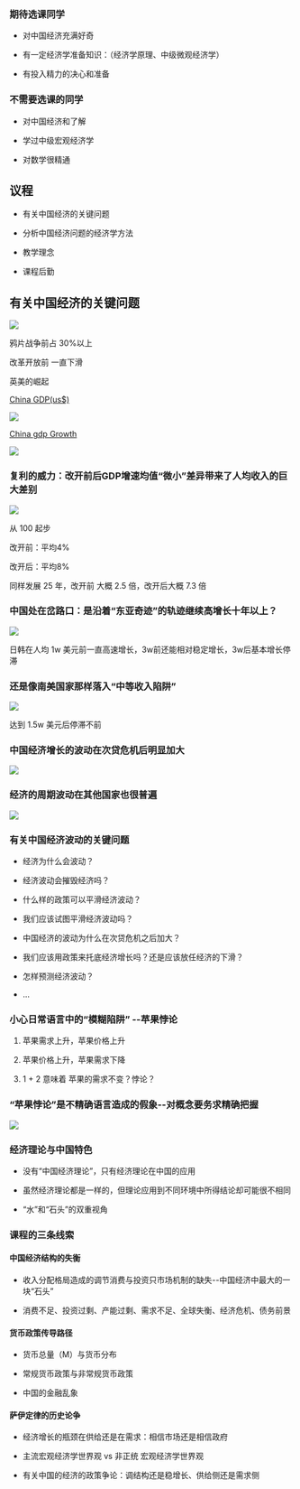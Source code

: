### 期待选课同学

- 对中国经济充满好奇
    
- 有一定经济学准备知识：（经济学原理、中级微观经济学）
    
- 有投入精力的决心和准备
    

### 不需要选课的同学

- 对中国经济和了解
    
- 学过中级宏观经济学
    
- 对数学很精通
    

## 议程

- 有关中国经济的关键问题
    
- 分析中国经济问题的经济学方法
    
- 教学理念
    
- 课程后勤
    

## 有关中国经济的关键问题

![](https://ob43yiucm4.feishu.cn/space/api/box/stream/download/asynccode/?code=YTcxMThjYWVkZGY3YjczYzZkOWZjYWJmMmQwOWJkYWNfUkd3Uk13enhhSkRSc0E3alo4R0hCQ0ZCWmFBbldUSHJfVG9rZW46RmZEemJjY1I3b2FmeWN4bHFkbWN5UDBPbkZlXzE3NDMwNzEzMDE6MTc0MzA3NDkwMV9WNA)

鸦片战争前占 30%以上

改革开放前 一直下滑

英美的崛起

[China GDP(us$)](https://data.worldbank.org/indicator/NY.GDP.MKTP.CD?locations=CN)

![](https://ob43yiucm4.feishu.cn/space/api/box/stream/download/asynccode/?code=YTRhZjA4ZTIwNjNhYzgyZDY1MGU3MjM1N2I3MzliNmFfVktEaWdlRjM0SzBPRjNSOG9QUDNJVlNQY2J4SWlSVTVfVG9rZW46QXBUdmJuV2d0b0djOU14V0dEZWMxdkl2bjFmXzE3NDMwNzEzMDE6MTc0MzA3NDkwMV9WNA)

[China gdp Growth](https://data.worldbank.org/indicator/NY.GDP.MKTP.KD.ZG?end=2023&locations=CN&start=1961&view=chart)

![](https://ob43yiucm4.feishu.cn/space/api/box/stream/download/asynccode/?code=OWM2MDM2MjA1ZjNlMzMxZjhlMDEwNmNlODI4YTg3NjRfRHYzalBGdFVBVUVtN045YXJXZFl5T2lKVVRxanRNd3BfVG9rZW46WEV6Y2JyR1pYb3U4Q0N4NXNoUmM2ajd1bk1mXzE3NDMwNzEzMDE6MTc0MzA3NDkwMV9WNA)

### 复利的威力：改开前后GDP增速均值“微小”差异带来了人均收入的巨大差别

![](https://ob43yiucm4.feishu.cn/space/api/box/stream/download/asynccode/?code=ODRjMmYwZGU1Y2ZlNDY0ZmNmOGJiMWY1YTI4NjIyYzdfSG1FZTFQMlRlQW1TckVvdkVCeUhnNk9vemJSOWxCU1pfVG9rZW46UXA2UmJSYnBjb1kwbVV4b0paZ2NiZWhvbnlvXzE3NDMwNzEzMDE6MTc0MzA3NDkwMV9WNA)

从 100 起步

改开前：平均4%

改开后：平均8%

同样发展 25 年，改开前 大概 2.5 倍，改开后大概 7.3 倍

### 中国处在岔路口：是沿着“东亚奇迹”的轨迹继续高增长十年以上？

![](https://ob43yiucm4.feishu.cn/space/api/box/stream/download/asynccode/?code=MGJhZjE3MDQ3MWY3ZGYzMDM2N2IxNDM2MjJkMzBiYmZfSDUxNGJrdVVLRWJBRU0wa0pOOENBeGVzTUZROU5jTEVfVG9rZW46UjRrZGJZa1Bhb1RvWnp4ZGFrUGNzcFZ6bmhnXzE3NDMwNzEzMDE6MTc0MzA3NDkwMV9WNA)

日韩在人均 1w 美元前一直高速增长，3w前还能相对稳定增长，3w后基本增长停滞

### 还是像南美国家那样落入“中等收入陷阱”

![](https://ob43yiucm4.feishu.cn/space/api/box/stream/download/asynccode/?code=NzQwOWRmOGI0NzgwMzQyZGIyYWVkN2EyZTcxN2M1M2VfSzdHUXdud1lvZ0VwNWpIRUN0aHdyUzdtNDAyMG1mMm9fVG9rZW46SFlEWGJmUWFIb2N6b2t4ZUdyVGNQd05ablZkXzE3NDMwNzEzMDE6MTc0MzA3NDkwMV9WNA)

达到 1.5w 美元后停滞不前

### 中国经济增长的波动在次贷危机后明显加大

![](https://ob43yiucm4.feishu.cn/space/api/box/stream/download/asynccode/?code=YmUyNjE5MThlMmJjOTdlMTE3NzYwMmRiNTIzYThlNzFfNjczMzhlMUh6VGRwZ096UWRCOXN4MkJuRTlYa0NkeDdfVG9rZW46Q2VhSGJYVTF2b1Q3NVN4aXBqd2NnNll0bmVkXzE3NDMwNzEzMDE6MTc0MzA3NDkwMV9WNA)

### 经济的周期波动在其他国家也很普遍

![](https://ob43yiucm4.feishu.cn/space/api/box/stream/download/asynccode/?code=ZjE5ZTYxODZjMjg4N2QwMjRlYmQ4YzVhMzdkNDdlMjJfZldobDkxU0hraDJEaHRuVHhxWlZkOXVYbjZLdjVJZnlfVG9rZW46UElydGJOTWc2b0JtWW54Wll1MWNDSjM1blJoXzE3NDMwNzEzMDE6MTc0MzA3NDkwMV9WNA)

### 有关中国经济波动的关键问题

- 经济为什么会波动？
    
- 经济波动会摧毁经济吗？
    
- 什么样的政策可以平滑经济波动？
    
- 我们应该试图平滑经济波动吗？
    
- 中国经济的波动为什么在次贷危机之后加大？
    
- 我们应该用政策来托底经济增长吗？还是应该放任经济的下滑？
    
- 怎样预测经济波动？
    
- ...
    

### 小心日常语言中的“模糊陷阱” --苹果悖论

1. 苹果需求上升，苹果价格上升
    
2. 苹果价格上升，苹果需求下降
    
3. 1 + 2 意味着 苹果的需求不变？悖论？
    

### “苹果悖论”是不精确语言造成的假象--对概念要务求精确把握

![](https://ob43yiucm4.feishu.cn/space/api/box/stream/download/asynccode/?code=YjU2NjhkZDFjMGI4NDU3ZDdlNDYxZjE1MDc5ODRiN2Jfbk1TM2RlR3NrQUh4ZVRBeDFMTzZsZTFNazBBN29Cb2ZfVG9rZW46UTFVUmJkOVp5b2swdkF4cXNDQWM4eEVIbjJnXzE3NDMwNzEzMDE6MTc0MzA3NDkwMV9WNA)

### 经济理论与中国特色

- 没有“中国经济理论”，只有经济理论在中国的应用
    
- 虽然经济理论都是一样的，但理论应用到不同环境中所得结论却可能很不相同
    
- “水”和“石头”的双重视角
    

### 课程的三条线索

#### 中国经济结构的失衡

- 收入分配格局造成的调节消费与投资只市场机制的缺失--中国经济中最大的一块“石头”
    
- 消费不足、投资过剩、产能过剩、需求不足、全球失衡、经济危机、债务前景
    

#### 货币政策传导路径

- 货币总量（M）与货币分布
    
- 常规货币政策与非常规货币政策
    
- 中国的金融乱象
    

#### 萨伊定律的历史论争

- 经济增长的瓶颈在供给还是在需求：相信市场还是相信政府
    
- 主流宏观经济学世界观 vs 非正统 宏观经济学世界观
    
- 有关中国的经济的政策争论：调结构还是稳增长、供给侧还是需求侧